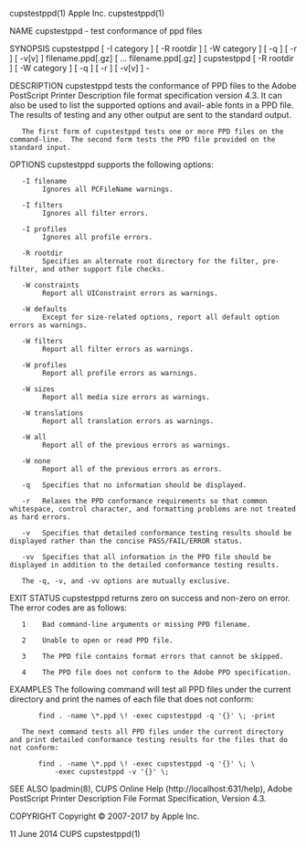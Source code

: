cupstestppd(1)                                                                                Apple Inc.                                                                                cupstestppd(1)

NAME
       cupstestppd - test conformance of ppd files

SYNOPSIS
       cupstestppd [ -I category ] [ -R rootdir ] [ -W category ] [ -q ] [ -r ] [ -v[v] ] filename.ppd[.gz] [ ...  filename.ppd[.gz] ]
       cupstestppd [ -R rootdir ] [ -W category ] [ -q ] [ -r ] [ -v[v] ] -

DESCRIPTION
       cupstestppd tests the conformance of PPD files to the Adobe PostScript Printer Description file format specification version 4.3.  It can also be used to list the supported options and avail‐
       able fonts in a PPD file.  The results of testing and any other output are sent to the standard output.

       The first form of cupstestppd tests one or more PPD files on the command-line.  The second form tests the PPD file provided on the standard input.

OPTIONS
       cupstestppd supports the following options:

       -I filename
            Ignores all PCFileName warnings.

       -I filters
            Ignores all filter errors.

       -I profiles
            Ignores all profile errors.

       -R rootdir
            Specifies an alternate root directory for the filter, pre-filter, and other support file checks.

       -W constraints
            Report all UIConstraint errors as warnings.

       -W defaults
            Except for size-related options, report all default option errors as warnings.

       -W filters
            Report all filter errors as warnings.

       -W profiles
            Report all profile errors as warnings.

       -W sizes
            Report all media size errors as warnings.

       -W translations
            Report all translation errors as warnings.

       -W all
            Report all of the previous errors as warnings.

       -W none
            Report all of the previous errors as errors.

       -q   Specifies that no information should be displayed.

       -r   Relaxes the PPD conformance requirements so that common whitespace, control character, and formatting problems are not treated as hard errors.

       -v   Specifies that detailed conformance testing results should be displayed rather than the concise PASS/FAIL/ERROR status.

       -vv  Specifies that all information in the PPD file should be displayed in addition to the detailed conformance testing results.

       The -q, -v, and -vv options are mutually exclusive.

EXIT STATUS
       cupstestppd returns zero on success and non-zero on error.  The error codes are as follows:

       1    Bad command-line arguments or missing PPD filename.

       2    Unable to open or read PPD file.

       3    The PPD file contains format errors that cannot be skipped.

       4    The PPD file does not conform to the Adobe PPD specification.

EXAMPLES
       The following command will test all PPD files under the current directory and print the names of each file that does not conform:

           find . -name \*.ppd \! -exec cupstestppd -q '{}' \; -print

       The next command tests all PPD files under the current directory and print detailed conformance testing results for the files that do not conform:

           find . -name \*.ppd \! -exec cupstestppd -q '{}' \; \
               -exec cupstestppd -v '{}' \;

SEE ALSO
       lpadmin(8), CUPS Online Help (http://localhost:631/help), Adobe PostScript Printer Description File Format Specification, Version 4.3.

COPYRIGHT
       Copyright © 2007-2017 by Apple Inc.

11 June 2014                                                                                     CUPS                                                                                   cupstestppd(1)
